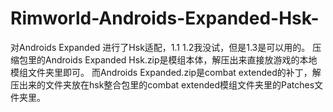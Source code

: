 # Rimworld-Androids-Expanded-Hsk-
对Androids Expanded 进行了Hsk适配，1.1 1.2我没试，但是1.3是可以用的。
压缩包里的Androids Expanded Hsk.zip是模组本体，解压出来直接放游戏的本地模组文件夹里即可。
而Androids Expanded.zip是combat extended的补丁，解压出来的文件夹放在hsk整合包里的combat extended模组文件夹里的Patches文件夹里。
